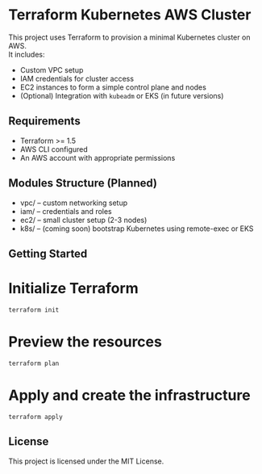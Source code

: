 # Terraform Kubernetes AWS Cluster

This project uses Terraform to provision a minimal Kubernetes cluster on AWS.  
It includes:

- Custom VPC setup
- IAM credentials for cluster access
- EC2 instances to form a simple control plane and nodes
- (Optional) Integration with `kubeadm` or EKS (in future versions)

## Requirements

- Terraform >= 1.5
- AWS CLI configured
- An AWS account with appropriate permissions

## Modules Structure (Planned)
  
 - vpc/ – custom networking setup
 - iam/ – credentials and roles
 - ec2/ – small cluster setup (2-3 nodes)
 - k8s/ – (coming soon) bootstrap Kubernetes using remote-exec or EKS

## Getting Started

# Initialize Terraform
```
terraform init
```

# Preview the resources
```
terraform plan
```

# Apply and create the infrastructure
```
terraform apply
```

## License  
This project is licensed under the MIT License.
